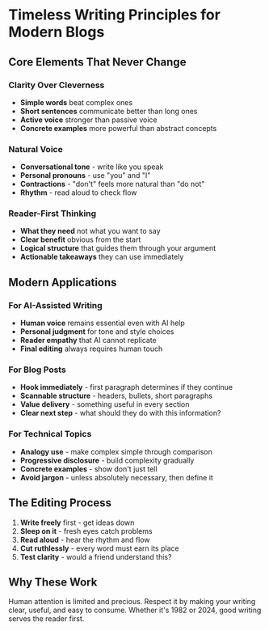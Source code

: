 # Timeless Writing Principles for Modern Blogs

## Core Elements That Never Change

### Clarity Over Cleverness
- **Simple words** beat complex ones
- **Short sentences** communicate better than long ones
- **Active voice** stronger than passive voice
- **Concrete examples** more powerful than abstract concepts

### Natural Voice
- **Conversational tone** - write like you speak
- **Personal pronouns** - use "you" and "I"
- **Contractions** - "don't" feels more natural than "do not"
- **Rhythm** - read aloud to check flow

### Reader-First Thinking
- **What they need** not what you want to say
- **Clear benefit** obvious from the start
- **Logical structure** that guides them through your argument
- **Actionable takeaways** they can use immediately

## Modern Applications

### For AI-Assisted Writing
- **Human voice** remains essential even with AI help
- **Personal judgment** for tone and style choices
- **Reader empathy** that AI cannot replicate
- **Final editing** always requires human touch

### For Blog Posts
- **Hook immediately** - first paragraph determines if they continue
- **Scannable structure** - headers, bullets, short paragraphs
- **Value delivery** - something useful in every section
- **Clear next step** - what should they do with this information?

### For Technical Topics
- **Analogy use** - make complex simple through comparison
- **Progressive disclosure** - build complexity gradually
- **Concrete examples** - show don't just tell
- **Avoid jargon** - unless absolutely necessary, then define it

## The Editing Process
1. **Write freely** first - get ideas down
2. **Sleep on it** - fresh eyes catch problems
3. **Read aloud** - hear the rhythm and flow
4. **Cut ruthlessly** - every word must earn its place
5. **Test clarity** - would a friend understand this?

## Why These Work
Human attention is limited and precious. Respect it by making your writing clear, useful, and easy to consume. Whether it's 1982 or 2024, good writing serves the reader first. 